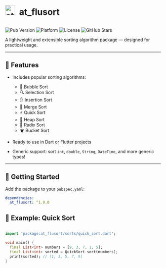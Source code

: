   <p>
    <h1 style="font-size: 2em; font-weight: bold; vertical-align: middle; line-height: normal; display: inline-block;">
      <a href="#"><img width="32" height="32" alt="at_logo" src="https://github.com/user-attachments/assets/0ac236a4-5ce5-46d4-9211-e818aad498cb" /></a>
      &nbsp;at_flusort
    </h1>
  </p>

<p>
  <img src="https://img.shields.io/pub/v/at_flusort" alt="Pub Version" />
  <img src="https://img.shields.io/badge/platform-Dart%20%26%20Flutter-blue" alt="Platform" />
  <img src="https://img.shields.io/github/license/Krystal0212/at_flusort" alt="License" />
  <img src="https://img.shields.io/github/stars/Krystal0212/at_flusort?style=social" alt="GitHub Stars" />
</p>

<p>
  A lightweight and extensible sorting algorithm package — designed for practical usage.
</p>

---

## 🌟 Features

- Includes popular sorting algorithms:
  - 🛁 Bubble Sort
  - 🔍 Selection Sort
  - ✋ Insertion Sort
  - 🧩 Merge Sort
  - ⚡ Quick Sort
  - 🔺 Heap Sort
  - 🧮 Radix Sort  
  - 🪣 Bucket Sort  

- Ready to use in Dart or Flutter projects
- Generic support: sort `int`, `double`, `String`, `DateTime`, and more generic types!

---

## 🚀 Getting Started

Add the package to your `pubspec.yaml`:

```yaml
dependencies:
  at_flusort: ^1.0.0
```
## 🔧 Example: Quick Sort
```dart

import 'package:at_flusort/sorts/quick_sort.dart';

void main() {
  final List<int> numbers = [9, 3, 7, 1, 5];
  final List<int> sorted = QuickSort.sort(numbers);
  print(sorted); // [1, 3, 5, 7, 9]
}
```
